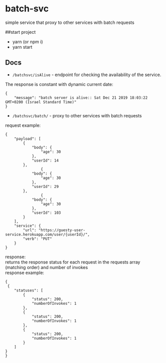 # batch-svc

simple service that proxy to other services with batch requests

##start project 
* yarn (or npm i) <br>
* yarn start 


## Docs 

* ```/batchsvc/isAlive``` - endpoint for checking the availability of the service.

The response is constant with dynamic current date:
```
{
    "message": "batch server is alive:: Sat Dec 21 2019 18:03:22 GMT+0200 (Israel Standard Time)"
}
```

* ```/batchsvc/batch/``` - proxy to other services with batch requests

request example:
```
{
    "payload": [
        {
            "body": {
                "age": 30
            },
            "userId": 14
        },
                {
            "body": {
                "age": 30
            },
            "userId": 29
        },
                {
            "body": {
                "age": 30
            },
            "userId": 103
        }
    ],
    "service": {
        "url": "https://guesty-user-service.herokuapp.com/user/{userId}/",
        "verb": "PUT"
    }
}

```
response:<br>
returns the response status for each request in the requests array (matching order) and number of invokes
<br>response example:
```
{
 {
    "statuses": [
        {
            "status": 200,
            "numberOfInvokes": 1
        },
        {
            "status": 200,
            "numberOfInvokes": 1
        },
        {
            "status": 200,
            "numberOfInvokes": 1
        }
    ]
}
}
```

